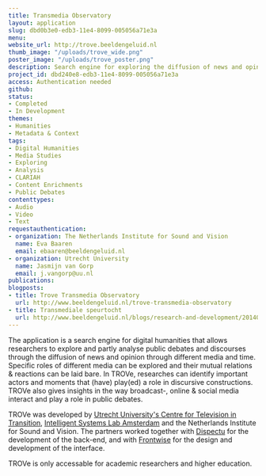 ```yaml
---
title: Transmedia Observatory
layout: application
slug: dbd0b3e0-edb3-11e4-8099-005056a71e3a
menu: 
website_url: http://trove.beeldengeluid.nl
thumb_image: "/uploads/trove_wide.png"
poster_image: "/uploads/trove_poster.png"
description: Search engine for exploring the diffusion of news and opinion
project_id: dbd240e8-edb3-11e4-8099-005056a71e3a
access: Authentication needed
github: 
status:
- Completed
- In Development
themes:
- Humanities
- Metadata & Context
tags:
- Digital Humanities
- Media Studies
- Exploring
- Analysis
- CLARIAH
- Content Enrichments
- Public Debates
contenttypes:
- Audio
- Video
- Text
requestauthentication:
- organization: The Netherlands Institute for Sound and Vision
  name: Eva Baaren
  email: ebaaren@beeldengeluid.nl
- organization: Utrecht University
  name: Jasmijn van Gorp
  email: j.vangorp@uu.nl
publications: 
blogposts:
- title: Trove Transmedia Observatory
  url: http://www.beeldengeluid.nl/trove-transmedia-observatory
- title: Transmediale speurtocht
  url: http://www.beeldengeluid.nl/blogs/research-and-development/201401/transmediale-speurtocht
---
```


The application is a search engine for digital humanities that allows researchers to explore and partly analyse public debates and discourses through the diffusion of news and opinion through different media and time. Specific roles of different media can be explored and their mutual relations & reactions can be laid bare. In TROVe, researches can identify important actors and moments that (have) play(ed) a role in discursive constructions. TROVe also gives insights in the way broadcast-, online & social media interact and play a role in public debates.

TROVe was developed by [Utrecht University's Centre for Television in Transition](https://tvintransition.wordpress.com), [Intelligent Systems Lab Amsterdam](http://isla.science.uva.nl) and the Netherlands Institute for Sound and Vision. The partners worked together with [Dispectu](http://dispectu.com) for the development of the back-end, and with [Frontwise](https://www.frontwise.com) for the design and development of the interface. 

TROVe is only accessable for academic researchers and higher education.
